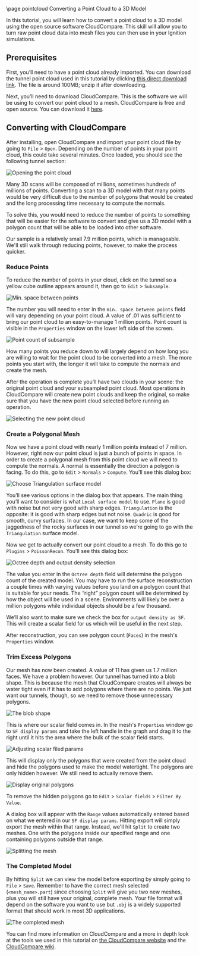 \page pointcloud Converting a Point Cloud to a 3D Model

In this tutorial, you will learn how to convert a point cloud to a 3D model using the open source software CloudCompare.
This skill will allow you to turn raw point cloud data into mesh files you can then use in your Ignition simulations.

## Prerequisites

First, you’ll need to have a point cloud already imported.
You can download the tunnel point cloud used in this tutorial by clicking [this direct download link](https://ignition-tutorials.s3-us-west-1.amazonaws.com/ign-gazebo/point_cloud_to_mesh/TutorialExample.zip).
The file is around 100MB; unzip it after downloading.

Next, you’ll need to download CloudCompare.
This is the software we will be using to convert our point cloud to a mesh.
CloudCompare is free and open source.
You can download it [here](http://www.danielgm.net/cc/release/).

## Converting with CloudCompare

After installing, open CloudCompare and import your point cloud file by going to `File` > `Open`.
Depending on the number of points in your point cloud, this could take several minutes.
Once loaded, you should see the following tunnel section:

![Opening the point cloud](https://raw.githubusercontent.com/ignitionrobotics/ign-gazebo/master/tutorials/files/point_cloud_to_mesh/cloudcompare2.png)

Many 3D scans will be composed of millions, sometimes hundreds of millions of points.
Converting a scan to a 3D model with that many points would be very difficult due to the number of polygons that would be created and the long processing time necessary to compute the normals.

To solve this, you would need to reduce the number of points to something that will be easier for the software to convert and give us a 3D model with a polygon count that will be able to be loaded into other software.

Our sample is a relatively small 7.9 million points, which is manageable.
We'll still walk through reducing points, however, to make the process quicker.

### Reduce Points

To reduce the number of points in your cloud, click on the tunnel so a yellow cube outline appears around it, then go to `Edit` > `Subsample`.

![Min. space between points](https://raw.githubusercontent.com/ignitionrobotics/ign-gazebo/master/tutorials/files/point_cloud_to_mesh/min_space.png)

The number you will need to enter in the `min. space between points` field will vary depending on your point cloud.
A value of .01 was sufficient to bring our point cloud to an easy-to-manage 1 million points.
Point count is visible in the `Properties` window on the lower left side of the screen.

![Point count of subsample](https://raw.githubusercontent.com/ignitionrobotics/ign-gazebo/master/tutorials/files/point_cloud_to_mesh/properties.png)

How many points you reduce down to will largely depend on how long you are willing to wait for the point cloud to be converted into a mesh.
The more points you start with, the longer it will take to compute the normals and create the mesh.

After the operation is complete you’ll have two clouds in your scene: the original point cloud and your subsampled point cloud.
Most operations in CloudCompare will create new point clouds and keep the original, so make sure that you have the new point cloud selected before running an operation.

![Selecting the new point cloud](https://raw.githubusercontent.com/ignitionrobotics/ign-gazebo/master/tutorials/files/point_cloud_to_mesh/secondcloud.png)

### Create a Polygonal Mesh

Now we have a point cloud with nearly 1 million points instead of 7 million.
However, right now our point cloud is just a bunch of points in space.
In order to create a polygonal mesh from this point cloud we will need to compute the normals.
A normal is essentially the direction a polygon is facing.
To do this, go to `Edit` > `Normals` > `Compute`.
You'll see this dialog box:

![Choose Triangulation surface model](https://raw.githubusercontent.com/ignitionrobotics/ign-gazebo/master/tutorials/files/point_cloud_to_mesh/compute_normals.png)

You’ll see various options in the dialog box that appears.
The main thing you’ll want to consider is what `Local surface model` to use.
`Plane` is good with noise but not very good with sharp edges.
`Triangulation` is the opposite: it is good with sharp edges but not noise.
`Quadric` is good for smooth, curvy surfaces.
In our case, we want to keep some of the jaggedness of the rocky surfaces in our tunnel so we’re going to go with the `Triangulation` surface model.

Now we get to actually convert our point cloud to a mesh.
To do this go to `Plugins` > `PoissonRecon`.
You'll see this dialog box:

![Octree depth and output density selection](https://raw.githubusercontent.com/ignitionrobotics/ign-gazebo/master/tutorials/files/point_cloud_to_mesh/outputdensity.png)

The value you enter in the `Octree depth` field will determine the polygon count of the created model.
You may have to run the surface reconstruction a couple times with varying values before you land on a polygon count that is suitable for your needs.
The “right” polygon count will be determined by how the object will be used in a scene.
Environments will likely be over a million polygons while individual objects should be a few thousand.

We’ll also want to make sure we check the box for `output density as SF`.
This will create a scalar field for us which will be useful in the next step.

After reconstruction, you can see polygon count (`Faces`) in the mesh's `Properties` window.

### Trim Excess Polygons

Our mesh has now been created.
A value of 11 has given us 1.7 million faces.
We have a problem however.
Our tunnel has turned into a blob shape.
This is because the mesh that CloudCompare creates will always be water tight even if it has to add polygons where there are no points.
We just want our tunnels, though, so we need to remove those unnecessary polygons.

![The blob shape](https://raw.githubusercontent.com/ignitionrobotics/ign-gazebo/master/tutorials/files/point_cloud_to_mesh/blob2.png)

This is where our scalar field comes in.
In the mesh's `Properties` window go to `SF display params` and take the left handle in the graph and drag it to the right until it hits the area where the bulk of the scalar field starts.

![Adjusting scalar filed params](https://raw.githubusercontent.com/ignitionrobotics/ign-gazebo/master/tutorials/files/point_cloud_to_mesh/sf_display.png)

This will display only the polygons that were created from the point cloud and hide the polygons used to make the model watertight.
The polygons are only hidden however.
We still need to actually remove them.

![Display original polygons](https://raw.githubusercontent.com/ignitionrobotics/ign-gazebo/master/tutorials/files/point_cloud_to_mesh/hidden_polygons2.png)

To remove the hidden polygons go to `Edit` > `Scalar fields` > `Filter By Value`.

A dialog box will appear with the `Range` values automatically entered based on what we entered in our `SF display params`.
Hitting export will simply export the mesh within that range.
Instead, we'll hit `Split` to create two meshes.
One with the polygons inside our specified range and one containing polygons outside that range.

![Splitting the mesh](https://raw.githubusercontent.com/ignitionrobotics/ign-gazebo/master/tutorials/files/point_cloud_to_mesh/split.png)

### The Completed Model

By hitting `Split` we can view the model before exporting by simply going to `File` > `Save`.
Remember to have the correct mesh selected (`<mesh_name>.part`) since choosing `Split` will give you two new meshes, plus you will still have your original, complete mesh.
Your file format will depend on the software you want to use but `.obj` is a widely supported format that should work in most 3D applications.

![The completed mesh](https://raw.githubusercontent.com/ignitionrobotics/ign-gazebo/master/tutorials/files/point_cloud_to_mesh/complete2.png)

You can find more information on CloudCompare and a more in depth look at the tools we used in this tutorial on [the CloudCompare website](https://www.cloudcompare.org/) and the [CloudCompare wiki](https://www.cloudcompare.org/doc/wiki/index.php?title=Main_Page).
